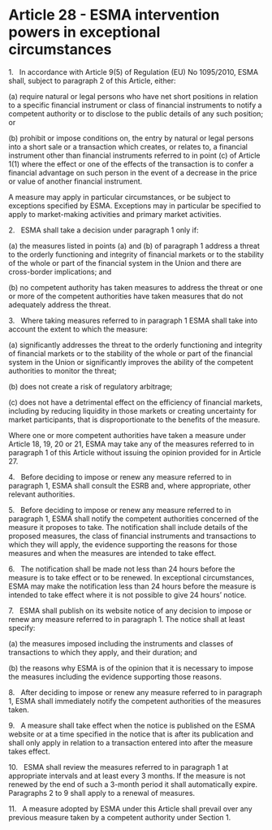 # Article 28 - ESMA intervention powers in exceptional circumstances


1.   In accordance with Article 9(5) of Regulation (EU) No 1095/2010, ESMA shall, subject to paragraph 2 of this Article, either:

(a) require natural or legal persons who have net short positions in relation to a specific financial instrument or class of financial instruments to notify a competent authority or to disclose to the public details of any such position; or

(b) prohibit or impose conditions on, the entry by natural or legal persons into a short sale or a transaction which creates, or relates to, a financial instrument other than financial instruments referred to in point (c) of Article 1(1) where the effect or one of the effects of the transaction is to confer a financial advantage on such person in the event of a decrease in the price or value of another financial instrument.

A measure may apply in particular circumstances, or be subject to exceptions specified by ESMA. Exceptions may in particular be specified to apply to market-making activities and primary market activities.

2.   ESMA shall take a decision under paragraph 1 only if:

(a) the measures listed in points (a) and (b) of paragraph 1 address a threat to the orderly functioning and integrity of financial markets or to the stability of the whole or part of the financial system in the Union and there are cross-border implications; and

(b) no competent authority has taken measures to address the threat or one or more of the competent authorities have taken measures that do not adequately address the threat.

3.   Where taking measures referred to in paragraph 1 ESMA shall take into account the extent to which the measure:

(a) significantly addresses the threat to the orderly functioning and integrity of financial markets or to the stability of the whole or part of the financial system in the Union or significantly improves the ability of the competent authorities to monitor the threat;

(b) does not create a risk of regulatory arbitrage;

(c) does not have a detrimental effect on the efficiency of financial markets, including by reducing liquidity in those markets or creating uncertainty for market participants, that is disproportionate to the benefits of the measure.

Where one or more competent authorities have taken a measure under Article 18, 19, 20 or 21, ESMA may take any of the measures referred to in paragraph 1 of this Article without issuing the opinion provided for in Article 27.

4.   Before deciding to impose or renew any measure referred to in paragraph 1, ESMA shall consult the ESRB and, where appropriate, other relevant authorities.

5.   Before deciding to impose or renew any measure referred to in paragraph 1, ESMA shall notify the competent authorities concerned of the measure it proposes to take. The notification shall include details of the proposed measures, the class of financial instruments and transactions to which they will apply, the evidence supporting the reasons for those measures and when the measures are intended to take effect.

6.   The notification shall be made not less than 24 hours before the measure is to take effect or to be renewed. In exceptional circumstances, ESMA may make the notification less than 24 hours before the measure is intended to take effect where it is not possible to give 24 hours’ notice.

7.   ESMA shall publish on its website notice of any decision to impose or renew any measure referred to in paragraph 1. The notice shall at least specify:

(a) the measures imposed including the instruments and classes of transactions to which they apply, and their duration; and

(b) the reasons why ESMA is of the opinion that it is necessary to impose the measures including the evidence supporting those reasons.

8.   After deciding to impose or renew any measure referred to in paragraph 1, ESMA shall immediately notify the competent authorities of the measures taken.

9.   A measure shall take effect when the notice is published on the ESMA website or at a time specified in the notice that is after its publication and shall only apply in relation to a transaction entered into after the measure takes effect.

10.   ESMA shall review the measures referred to in paragraph 1 at appropriate intervals and at least every 3 months. If the measure is not renewed by the end of such a 3-month period it shall automatically expire. Paragraphs 2 to 9 shall apply to a renewal of measures.

11.   A measure adopted by ESMA under this Article shall prevail over any previous measure taken by a competent authority under Section 1.
